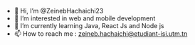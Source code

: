 - 👋 Hi, I’m @ZeinebHachaichi23
- 👀 I’m interested in web and mobile development 
- 🌱 I’m currently learning Java, React Js and Node js
- 📫 How to reach me : zeineb.hachaichi@etudiant-isi.utm.tn 

<!---
ZeinebHachaichi23/ZeinebHachaichi23 is a ✨ special ✨ repository because its `README.md` (this file) appears on your GitHub profile.
You can click the Preview link to take a look at your changes.
--->
